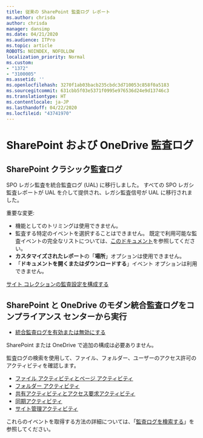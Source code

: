```yaml
---
title: 従来の SharePoint 監査ログ レポート
ms.author: chrisda
author: chrisda
manager: dansimp
ms.date: 04/21/2020
ms.audience: ITPro
ms.topic: article
ROBOTS: NOINDEX, NOFOLLOW
localization_priority: Normal
ms.custom:
- "1372"
- "3100005"
ms.assetid: ''
ms.openlocfilehash: 3270f1ab03bacb235cbdc3d710053c858f0a5183
ms.sourcegitcommit: 631cbb5f03e5371f0995e976536d24e9d13746c3
ms.translationtype: HT
ms.contentlocale: ja-JP
ms.lasthandoff: 04/22/2020
ms.locfileid: "43741970"
---
```

# <a name="sharepoint-and-onedrive-audit-logs"></a>SharePoint および OneDrive 監査ログ

## <a name="sharepoint-classic-audit-logs"></a>SharePoint クラシック監査ログ

SPO レガシ監査を統合監査ログ (UAL) に移行しました。 すべての SPO レガシ監査レポートが UAL を介して提供され、レガシ監査信号が UAL に移行されました。

重要な変更:

* 機能としてのトリミングは使用できません。
* 監査する特定のイベントを選択することはできません。 既定で利用可能な監査イベントの完全なリストについては、[このドキュメント](https://docs.microsoft.com/office365/securitycompliance/search-the-audit-log-in-security-and-compliance)を参照してください。
* **カスタマイズされたレポート**の「**場所**」オプションは使用できません。
* 「**ドキュメントを開くまたはダウンロードする**」イベント オプションは利用できません。

[サイト コレクションの監査設定を構成する](https://support.office.com/article/Configure-audit-settings-for-a-site-collection-A9920C97-38C0-44F2-8BCB-4CF1E2AE22D2)

## <a name="sharepoint-and-onedrive-modern-unified-audit-logs-from-compliance"></a>SharePoint と OneDrive のモダン統合監査ログをコンプライアンス センターから実行

* [統合監査ログを有効または無効にする](https://docs.microsoft.com/office365/securitycompliance/turn-audit-log-search-on-or-off) 

SharePoint または OneDrive で追加の構成は必要ありません。

監査ログの検索を使用して、ファイル、フォルダー、ユーザーのアクセス許可のアクティビティを確認します。

* [ファイル アクティビティとページ アクティビティ](https://docs.microsoft.com/office365/securitycompliance/search-the-audit-log-in-security-and-compliance)
* [フォルダー アクティビティ](https://docs.microsoft.com/office365/securitycompliance/search-the-audit-log-in-security-and-compliance#folder-activities)
* [共有アクティビティとアクセス要求アクティビティ](https://docs.microsoft.com/office365/securitycompliance/search-the-audit-log-in-security-and-compliance#sharing-and-access-request-activities)
* [同期アクティビティ](https://docs.microsoft.com/office365/securitycompliance/search-the-audit-log-in-security-and-compliance#synchronization-activities)
* [サイト管理アクティビティ](https://docs.microsoft.com/office365/securitycompliance/search-the-audit-log-in-security-and-compliance#site-administration-activities)

これらのイベントを取得する方法の詳細については、「[監査ログを検索する](https://docs.microsoft.com/office365/securitycompliance/search-the-audit-log-in-security-and-compliance#search-the-audit-log)」を参照してください。
